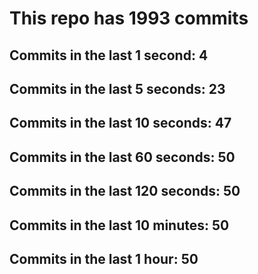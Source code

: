 # This repo has 1993 commits

## Commits in the last 1 second: 4
## Commits in the last 5 seconds: 23
## Commits in the last 10 seconds: 47
## Commits in the last 60 seconds: 50
## Commits in the last 120 seconds: 50
## Commits in the last 10 minutes: 50
## Commits in the last 1 hour: 50

